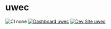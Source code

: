 # uwec

![CI none](https://img.shields.io/badge/ci-none-orange.svg)
[![Dashboard uwec](https://img.shields.io/badge/dashboard-uwec-yellow.svg)](https://dashboard.pantheon.io/sites/dfeadf45-ac5d-48f4-a701-c121589cff0e#dev/code)
[![Dev Site uwec](https://img.shields.io/badge/site-uwec-blue.svg)](http://dev-uwec.pantheonsite.io/)